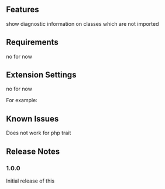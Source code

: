 ## Features

show diagnostic information on classes which are not imported

## Requirements

no for now

## Extension Settings

no for now

For example:

## Known Issues

Does not work for php trait

## Release Notes


### 1.0.0

Initial release of this